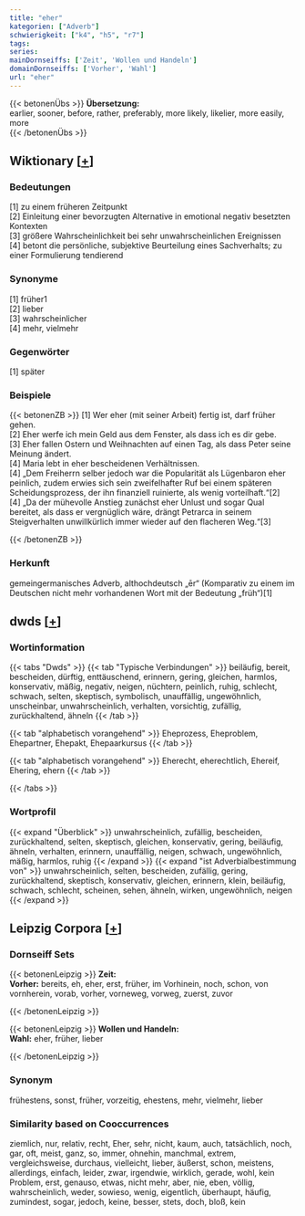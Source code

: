 ```yaml
---
title: "eher"
kategorien: ["Adverb"]
schwierigkeit: ["k4", "h5", "r7"]
tags:
series:
mainDornseiffs: ['Zeit', 'Wollen und Handeln']
domainDornseiffs: ['Vorher', 'Wahl']
url: "eher"
---
```


{{< betonenÜbs >}}
**Übersetzung:**  
earlier, sooner, before, rather, preferably, more likely, likelier, more easily, more  
{{< /betonenÜbs >}}

## Wiktionary [[+](https://de.wiktionary.org/wiki/eher)]

### Bedeutungen
[1] zu einem früheren Zeitpunkt  
[2] Einleitung einer bevorzugten Alternative in emotional negativ besetzten Kontexten  
[3] größere Wahrscheinlichkeit bei sehr unwahrscheinlichen Ereignissen  
[4] betont die persönliche, subjektive Beurteilung eines Sachverhalts; zu einer Formulierung tendierend  

### Synonyme
[1] früher1  
[2] lieber  
[3] wahrscheinlicher  
[4] mehr, vielmehr  

### Gegenwörter
[1] später  

### Beispiele
{{< betonenZB >}}
[1] Wer eher (mit seiner Arbeit) fertig ist, darf früher gehen.  
[2] Eher werfe ich mein Geld aus dem Fenster, als dass ich es dir gebe.  
[3] Eher fallen Ostern und Weihnachten auf einen Tag, als dass Peter seine Meinung ändert.  
[4] Maria lebt in eher bescheidenen Verhältnissen.  
[4] „Dem Freiherrn selber jedoch war die Popularität als Lügenbaron eher peinlich, zudem erwies sich sein zweifelhafter Ruf bei einem späteren Scheidungsprozess, der ihn finanziell ruinierte, als wenig vorteilhaft.“[2]  
[4] „Da der mühevolle Anstieg zunächst eher Unlust und sogar Qual bereitet, als dass er vergnüglich wäre, drängt Petrarca in seinem Steigverhalten unwillkürlich immer wieder auf den flacheren Weg.“[3]  

{{< /betonenZB >}}
### Herkunft
gemeingermanisches Adverb, althochdeutsch „ēr“ (Komparativ zu einem im Deutschen nicht mehr vorhandenen Wort mit der Bedeutung „früh“)[1]  



## dwds [[+](https://www.dwds.de/wb/eher)]

### Wortinformation
{{< tabs "Dwds" >}}
{{< tab "Typische Verbindungen" >}}
beiläufig, bereit, bescheiden, dürftig, enttäuschend, erinnern, gering, gleichen, harmlos, konservativ, mäßig, negativ, neigen, nüchtern, peinlich, ruhig, schlecht, schwach, selten, skeptisch, symbolisch, unauffällig, ungewöhnlich, unscheinbar, unwahrscheinlich, verhalten, vorsichtig, zufällig, zurückhaltend, ähneln
{{< /tab >}}

{{< tab "alphabetisch vorangehend" >}}
Eheprozess, Eheproblem, Ehepartner, Ehepakt, Ehepaarkursus
{{< /tab >}}

{{< tab "alphabetisch vorangehend" >}}
Eherecht, eherechtlich, Ehereif, Ehering, ehern
{{< /tab >}}

{{< /tabs >}}

### Wortprofil
{{< expand "Überblick" >}} unwahrscheinlich, zufällig, bescheiden, zurückhaltend, selten, skeptisch, gleichen, konservativ, gering, beiläufig, ähneln, verhalten, erinnern, unauffällig, neigen, schwach, ungewöhnlich, mäßig, harmlos, ruhig {{< /expand >}}
{{< expand "ist Adverbialbestimmung von" >}} unwahrscheinlich, selten, bescheiden, zufällig, gering, zurückhaltend, skeptisch, konservativ, gleichen, erinnern, klein, beiläufig, schwach, schlecht, scheinen, sehen, ähneln, wirken, ungewöhnlich, neigen {{< /expand >}}

## Leipzig Corpora [[+](https://corpora.uni-leipzig.de/en/res?word=eher&corpusId=deu_newscrawl-public_2018)]

### Dornseiff Sets
{{< betonenLeipzig >}}
**Zeit:**  
**Vorher:** bereits, eh, eher, erst, früher, im Vorhinein, noch, schon, von vornherein, vorab, vorher, vorneweg, vorweg, zuerst, zuvor  

{{< /betonenLeipzig >}}


{{< betonenLeipzig >}}
**Wollen und Handeln:**  
**Wahl:** eher, früher, lieber  

{{< /betonenLeipzig >}}

### Synonym
frühestens, sonst, früher, vorzeitig, ehestens, mehr, vielmehr, lieber


### Similarity based on Cooccurrences
ziemlich, nur, relativ, recht, Eher, sehr, nicht, kaum, auch, tatsächlich, noch, gar, oft, meist, ganz, so, immer, ohnehin, manchmal, extrem, vergleichsweise, durchaus, vielleicht, lieber, äußerst, schon, meistens, allerdings, einfach, leider, zwar, irgendwie, wirklich, gerade, wohl, kein Problem, erst, genauso, etwas, nicht mehr, aber, nie, eben, völlig, wahrscheinlich, weder, sowieso, wenig, eigentlich, überhaupt, häufig, zumindest, sogar, jedoch, keine, besser, stets, doch, bloß, kein

